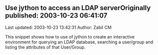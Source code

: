 ## Use jython to access an LDAP serverOriginally published: 2003-10-23 06:41:07 
Last updated: 2003-10-23 13:42:31 
Author: Zabil CM 
 
This snippet shows how to use of jython to create an interactive environment for querying an LDAP database, searching a user/group and listing the attributes of that User/Group.